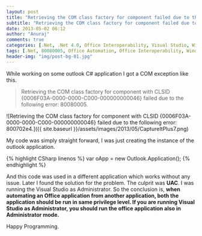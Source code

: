 ```yaml
---
layout: post
title: "Retrieving the COM class factory for component failed due to the following error: 800702e4."
subtitle: "Retrieving the COM class factory for component failed due to the following error: 800702e4."
date: 2013-05-02 06:12
author: "Anuraj"
comments: true
categories: [.Net, .Net 4.0, Office Interoperability, Visual Studio, Windows Forms]
tags: [.Net, 80080005, Office Automation, Office Interoperability, Windows Forms]
header-img: "img/post-bg-01.jpg"
---
```

While working on some outlook C# application I got a COM exception like this.



>Retrieving the COM class factory for component with CLSID {0006F03A-0000-0000-C000-000000000046} failed due to the following error: 80080005.



![Retrieving the COM class factory for component with CLSID {0006F03A-0000-0000-C000-000000000046} failed due to the following error: 800702e4.]({{ site.baseurl }}/assets/images/2013/05/CaptureItPlus7.png)

My code was simply straight forward, I was just creating the instance of the outlook application. 

{% highlight CSharp linenos %}
var oApp = new Outlook.Application();
{% endhighlight %}

And this code was used in a different application which works without any issue. Later I found the solution for the problem. The culprit was **UAC**. I was running the Visual Studio as Administrator. So the conclusion is, **when automating an Office application from another application, both the application should be run in same privilege level. If you are running Visual Studio as Administrator, you should run the office application also in Administrator mode.**

Happy Programming.
